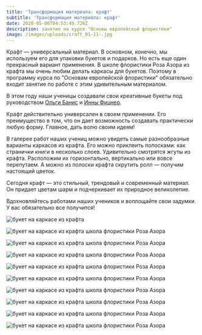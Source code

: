 ```yaml
---
title: 'Трансформация материала: крафт'
subtitle: 'Трансформация материала: крафт'
date: 2020-05-06T04:53:49.726Z
description: занятие на курсе "Основы европейской флористики"
image: /images/uploads/craft_01-11-.jpg
---
```

Крафт — универсальный материал. В основном, конечно, мы используем его для упаковки букетов и подарков. Но есть еще один прекрасный вариант применения. В школе флористики Роза Азора из крафта мы очень любим делать каркасы для букетов. Поэтому в программу курса по "Основам европейской флористики" обязательно входит занятие по работе с этим удивительным материалом.

В этом году наши ученицы создавали свои креативные букеты под руководством [Ольги Банис](https://www.instagram.com/olgadeziflor/) и [Инны Фицнер](https://www.instagram.com/fitsner_inna/). 

Крафт действительно универсален в своем применении. Его преимущество в том, что он дает возможность создавать практически любую форму. Главное, дать волю своим идеям! 

В галерее работ наших учениц можно увидеть самые разнообразные варианты каркасов из крафта. Его можно приклеить полосками: как странички книги в несколько слоев. Удивительно смотрятся жгуты из крафта. Расположим их горизонтально, вертикально или вовсе перепутаем. А можно из полоски крафта скрутить ролл — получим настоящий цветок. 

Сегодня крафт — это стильный, трендовый и современный материал. Он придает цветам шарм и подчеркивает их природное великолепие.

Вдохновляйтесь работами наших учеников и воплощайте свои задумки. У вас обязательно все получится!

![букет на каркасе из крафта](/images/uploads/craft_01-1-.jpg "букет на каркасе из крафта")

![букет на каркасе из крафта школа флористики Роза Азора](/images/uploads/craft_01-2-.jpg "букет на каркасе из крафта")

![букет на каркасе из крафта школа флористики Роза Азора](/images/uploads/craft_01-3-.jpg "букет на каркасе из крафта школа флористики Роза Азора")

![букет на каркасе из крафта школа флористики Роза Азора](/images/uploads/craft_01-4-.jpg "букет на каркасе из крафта школа флористики Роза Азора")

![букет на каркасе из крафта школа флористики Роза Азора](/images/uploads/craft_01-5-.jpg "букет на каркасе из крафта школа флористики Роза Азора")

![букет на каркасе из крафта школа флористики Роза Азора](/images/uploads/craft_01-6-.jpg "букет на каркасе из крафта школа флористики Роза Азора")

![букет на каркасе из крафта школа флористики Роза Азора](/images/uploads/craft_01-7-.jpg "букет на каркасе из крафта школа флористики Роза Азора")

![букет на каркасе из крафта школа флористики Роза Азора](/images/uploads/craft_01-8-.jpg "букет на каркасе из крафта школа флористики Роза Азора")

![букет на каркасе из крафта школа флористики Роза Азора](/images/uploads/craft_01-9-.jpg "букет на каркасе из крафта школа флористики Роза Азора")

![букет на каркасе из крафта школа флористики Роза Азора](/images/uploads/craft_01-10-.jpg "букет на каркасе из крафта школа флористики Роза Азора")
